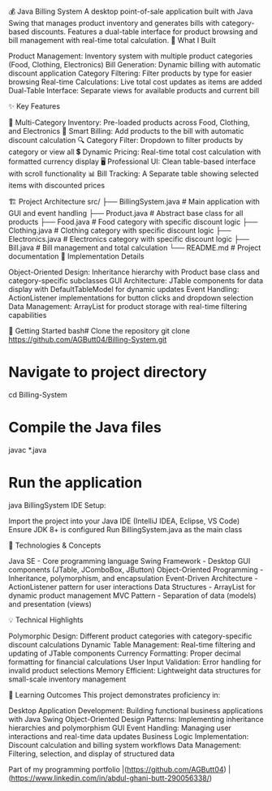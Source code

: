 💰 Java Billing System
A desktop point-of-sale application built with Java Swing that manages product inventory and generates bills with category-based discounts. Features a dual-table interface for product browsing and bill management with real-time total calculation.
🎯 What I Built

Product Management: Inventory system with multiple product categories (Food, Clothing, Electronics)
Bill Generation: Dynamic billing with automatic discount application
Category Filtering: Filter products by type for easier browsing
Real-time Calculations: Live total cost updates as items are added
Dual-Table Interface: Separate views for available products and current bill

✨ Key Features

🏪 Multi-Category Inventory: Pre-loaded products across Food, Clothing, and Electronics
🎫 Smart Billing: Add products to the bill with automatic discount calculation
🔍 Category Filter: Dropdown to filter products by category or view all
💲 Dynamic Pricing: Real-time total cost calculation with formatted currency display
🖥️ Professional UI: Clean table-based interface with scroll functionality
📊 Bill Tracking: A Separate table showing selected items with discounted prices

🏗️ Project Architecture
src/
├── BillingSystem.java    # Main application with GUI and event handling
├── Product.java          # Abstract base class for all products
├── Food.java             # Food category with specific discount logic
├── Clothing.java         # Clothing category with specific discount logic
├── Electronics.java      # Electronics category with specific discount logic
├── Bill.java             # Bill management and total calculation
└── README.md            # Project documentation
🔧 Implementation Details

Object-Oriented Design: Inheritance hierarchy with Product base class and category-specific subclasses
GUI Architecture: JTable components for data display with DefaultTableModel for dynamic updates
Event Handling: ActionListener implementations for button clicks and dropdown selection
Data Management: ArrayList for product storage with real-time filtering capabilities

🚀 Getting Started
bash# Clone the repository
git clone https://github.com/AGButt04/Billing-System.git

# Navigate to project directory
cd Billing-System

# Compile the Java files
javac *.java

# Run the application
java BillingSystem
IDE Setup:

Import the project into your Java IDE (IntelliJ IDEA, Eclipse, VS Code)
Ensure JDK 8+ is configured
Run BillingSystem.java as the main class

🔧 Technologies & Concepts

Java SE - Core programming language
Swing Framework - Desktop GUI components (JTable, JComboBox, JButton)
Object-Oriented Programming - Inheritance, polymorphism, and encapsulation
Event-Driven Architecture - ActionListener pattern for user interactions
Data Structures - ArrayList for dynamic product management
MVC Pattern - Separation of data (models) and presentation (views)

💡 Technical Highlights

Polymorphic Design: Different product categories with category-specific discount calculations
Dynamic Table Management: Real-time filtering and updating of JTable components
Currency Formatting: Proper decimal formatting for financial calculations
User Input Validation: Error handling for invalid product selections
Memory Efficient: Lightweight data structures for small-scale inventory management

📖 Learning Outcomes
This project demonstrates proficiency in:

Desktop Application Development: Building functional business applications with Java Swing
Object-Oriented Design Patterns: Implementing inheritance hierarchies and polymorphism
GUI Event Handling: Managing user interactions and real-time data updates
Business Logic Implementation: Discount calculation and billing system workflows
Data Management: Filtering, selection, and display of structured data


Part of my programming portfolio |(https://github.com/AGButt04) | (https://www.linkedin.com/in/abdul-ghani-butt-290056338/)
